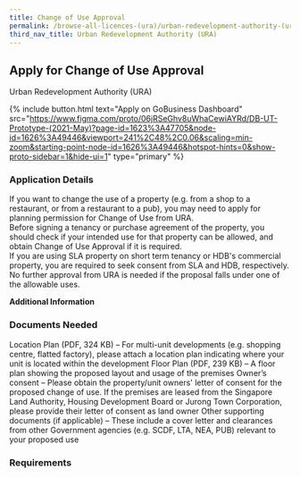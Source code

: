 ```yaml
---
title: Change of Use Approval
permalink: /browse-all-licences-(ura)/urban-redevelopment-authority-(ura)/change-of-use-approval
third_nav_title: Urban Redevelopment Authority (URA)
---
```


## Apply for Change of Use Approval

Urban Redevelopment Authority (URA)

{% include button.html text="Apply on GoBusiness Dashboard" src="https://www.figma.com/proto/06jRSeGhv8uWhaCewiAYRd/DB-UT-Prototype-(2021-May)?page-id=1623%3A47705&node-id=1626%3A49446&viewport=241%2C48%2C0.06&scaling=min-zoom&starting-point-node-id=1626%3A49446&hotspot-hints=0&show-proto-sidebar=1&hide-ui=1" type="primary" %}


### Application Details

<p>If you want to change the use of a property (e.g. from a shop to a restaurant, or from a restaurant to a pub), you may need to apply for planning permission for Change of Use from URA.&nbsp;<br />Before signing a tenancy or purchase agreement of the property, you should check if your intended use for that property can be allowed, and obtain Change of Use Approval if it is required.<br />If you are using SLA property on short term tenancy or HDB's commercial property, you are required to seek consent from SLA and HDB, respectively. No further approval from URA is needed if the proposal falls under one of the allowable uses.</p>

**Additional Information**



### Documents Needed


Location Plan (PDF, 324 KB) – For multi-unit developments (e.g. shopping centre, flatted factory), please attach a location plan indicating where your unit is located within the development
Floor Plan (PDF, 239 KB) – A floor plan showing the proposed layout and usage of the premises
Owner’s consent – Please obtain the property/unit owners' letter of consent for the proposed change of use. If the premises are leased from the Singapore Land Authority, Housing Development Board or Jurong Town Corporation, please provide their letter of consent as land owner
Other supporting documents (if applicable) – These include a cover letter and clearances from other Government agencies (e.g. SCDF, LTA, NEA, PUB) relevant to your proposed use


### Requirements



